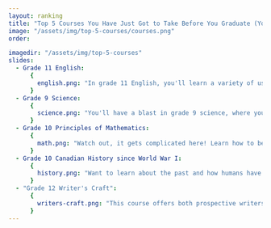 ```yaml
---
layout: ranking
title: "Top 5 Courses You Have Just Got to Take Before You Graduate (You Won’t Regret It!)"
image: "/assets/img/top-5-courses/courses.png"
order:

imagedir: "/assets/img/top-5-courses"
slides:
  - Grade 11 English:
      {
        english.png: "In grade 11 English, you'll learn a variety of useful analytical skills, read Macbeth, and have the opportunity to write memoirs — a course to remember, for sure! Also mandatory to graduate.",
      }
  - Grade 9 Science:
      {
        science.png: "You'll have a blast in grade 9 science, where you'll learn from a wonderfully constructed multidisciplinary course. Whether you're a bio, chem, or physics kid, there's something for everyone! Mandatory course.",
      }
  - Grade 10 Principles of Mathematics:
      {
        math.png: "Watch out, it gets complicated here! Learn how to begin using and graphing linear and quadratic equations, making good use of the algebra knowledge you've been accumulating. Not optional.",
      }
  - Grade 10 Canadian History since World War I:
      {
        history.png: "Want to learn about the past and how humans have wronged other humans? Well grade 10 history is the perfect course for you. You'll learn about the horrors of World War 1, World War 2, and more! Required for the high school diploma.",
      }
  - "Grade 12 Writer's Craft":
      {
        writers-craft.png: "This course offers both prospective writers and people who have never touched a pencil the opportunity to investigate the language they use in creative writing. You'll have ample opportunity to write and share your ideas, and you'll receive extremely constructive and specific feedback on your work. This course is highly recommended for anyone who might be making decisions about their senior year and it will certainly quickly grow to be your favourite!",
      }
---
```

